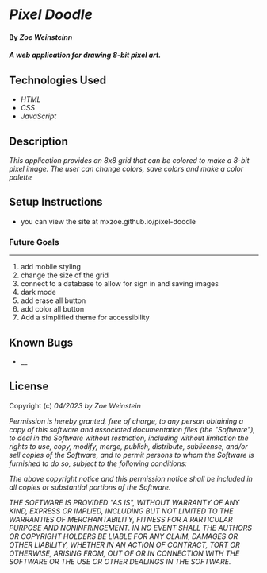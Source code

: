 # _Pixel Doodle_

#### By _**Zoe Weinsteinn**_

#### _A web application for drawing 8-bit pixel art._
## Technologies Used
* _HTML_
* _CSS_
* _JavaScript_

## Description

_This application provides an 8x8 grid that can be colored to make a 8-bit pixel image. The user can change colors, save colors and make a color palette_

## Setup Instructions

* you can view the site at mxzoe.github.io/pixel-doodle
### Future Goals
___
1. add mobile styling
2. change the size of the grid
3. connect to a database to allow for sign in and saving images
4. dark mode
5. add erase all button
6. add color all button
7. Add a simplified theme for accessibility

## Known Bugs

* __

## License

Copyright (c) _04/2023_ _by Zoe Weinstein_


_Permission is hereby granted, free of charge, to any person obtaining a copy of this software and associated documentation files (the "Software"), to deal in the Software without restriction, including without limitation the rights to use, copy, modify, merge, publish, distribute, sublicense, and/or sell copies of the Software, and to permit persons to whom the Software is furnished to do so, subject to the following conditions:_

_The above copyright notice and this permission notice shall be included in all copies or substantial portions of the Software._

_THE SOFTWARE IS PROVIDED "AS IS", WITHOUT WARRANTY OF ANY KIND, EXPRESS OR IMPLIED, INCLUDING BUT NOT LIMITED TO THE WARRANTIES OF MERCHANTABILITY, FITNESS FOR A PARTICULAR PURPOSE AND NONINFRINGEMENT. IN NO EVENT SHALL THE AUTHORS OR COPYRIGHT HOLDERS BE LIABLE FOR ANY CLAIM, DAMAGES OR OTHER LIABILITY, WHETHER IN AN ACTION OF CONTRACT, TORT OR OTHERWISE, ARISING FROM, OUT OF OR IN CONNECTION WITH THE SOFTWARE OR THE USE OR OTHER DEALINGS IN THE SOFTWARE._